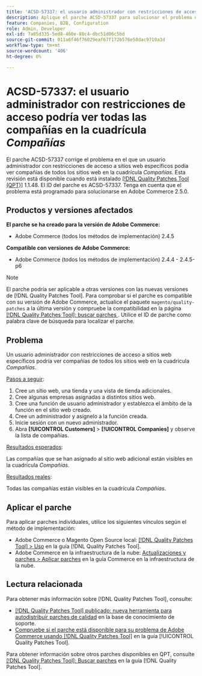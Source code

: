 ```yaml
---
title: 'ACSD-57337: el usuario administrador con restricciones de acceso puede ver todas las compañías en la cuadrícula Compañías'
description: Aplique el parche ACSD-57337 para solucionar el problema de Adobe Commerce, en el que un usuario administrador con restricciones de acceso a sitios web específicos puede ver compañías de todos los sitios web en la cuadrícula Compañías.
feature: Companies, B2B, Configuration
role: Admin, Developer
exl-id: 7a05d335-5ed8-460e-80c4-dbc51d06c5bd
source-git-commit: 011a6f46f76029eaf67f172b576e58dac9710a3d
workflow-type: tm+mt
source-wordcount: '406'
ht-degree: 0%

---
```


# ACSD-57337: el usuario administrador con restricciones de acceso podría ver todas las compañías en la cuadrícula *Compañías*

El parche ACSD-57337 corrige el problema en el que un usuario administrador con restricciones de acceso a sitios web específicos podía ver compañías de todos los sitios web en la cuadrícula *Compañías*. Esta revisión está disponible cuando está instalado [[!DNL Quality Patches Tool (QPT)]](https://experienceleague.adobe.com/en/docs/commerce-operations/tools/quality-patches-tool/quality-patches-tool-to-self-serve-quality-patches) 1.1.48. El ID del parche es ACSD-57337. Tenga en cuenta que el problema está programado para solucionarse en Adobe Commerce 2.5.0.

## Productos y versiones afectados

**El parche se ha creado para la versión de Adobe Commerce:**

* Adobe Commerce (todos los métodos de implementación) 2.4.5

**Compatible con versiones de Adobe Commerce:**

* Adobe Commerce (todos los métodos de implementación) 2.4.4 - 2.4.5-p6

>[!NOTE]
>
>El parche podría ser aplicable a otras versiones con las nuevas versiones de [!DNL Quality Patches Tool]. Para comprobar si el parche es compatible con su versión de Adobe Commerce, actualice el paquete `magento/quality-patches` a la última versión y compruebe la compatibilidad en la página [[!DNL Quality Patches Tool]: buscar parches ](https://experienceleague.adobe.com/tools/commerce-quality-patches/index.html). Utilice el ID de parche como palabra clave de búsqueda para localizar el parche.

## Problema

Un usuario administrador con restricciones de acceso a sitios web específicos podría ver compañías de todos los sitios web en la cuadrícula *Compañías*.

<u>Pasos a seguir</u>:

1. Cree un sitio web, una tienda y una vista de tienda adicionales.
1. Cree algunas empresas asignadas a distintos sitios web.
1. Cree una función de usuario administrador y establezca el ámbito de la función en el sitio web creado.
1. Cree un administrador y asígnelo a la función creada.
1. Inicie sesión con un nuevo administrador.
1. Abra **[!UICONTROL Customers]** > **[!UICONTROL Companies]** y observe la lista de compañías.

<u>Resultados esperados</u>:

Las compañías que se han asignado al sitio web adicional están visibles en la cuadrícula *Compañías*.

<u>Resultados reales</u>:

Todas las compañías están visibles en la cuadrícula *Compañías*.

## Aplicar el parche

Para aplicar parches individuales, utilice los siguientes vínculos según el método de implementación:

* Adobe Commerce o Magento Open Source local: [[!DNL Quality Patches Tool] > Uso](/help/tools/quality-patches-tool/usage.md) en la guía [!DNL Quality Patches Tool].
* Adobe Commerce en la infraestructura de la nube: [Actualizaciones y parches > Aplicar parches](https://experienceleague.adobe.com/docs/commerce-cloud-service/user-guide/develop/upgrade/apply-patches.html) en la guía Commerce en la infraestructura de la nube.

## Lectura relacionada

Para obtener más información sobre [!DNL Quality Patches Tool], consulte:

* [[!DNL Quality Patches Tool] publicado: nueva herramienta para autodistribuir parches de calidad](https://experienceleague.adobe.com/en/docs/commerce-operations/tools/quality-patches-tool/quality-patches-tool-to-self-serve-quality-patches) en la base de conocimiento de soporte.
* [Compruebe si el parche está disponible para su problema de Adobe Commerce usando [!DNL Quality Patches Tool]](/help/tools/quality-patches-tool/patches-available-in-qpt/check-patch-for-magento-issue-with-magento-quality-patches.md) en la guía [!UICONTROL Quality Patches Tool].


Para obtener información sobre otros parches disponibles en QPT, consulte [[!DNL Quality Patches Tool]: Buscar parches](https://experienceleague.adobe.com/tools/commerce-quality-patches/index.html) en la guía [!DNL Quality Patches Tool].
